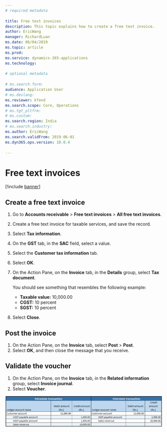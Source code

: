 ```yaml
---
# required metadata

title: Free text invoices
description: This topic explains how to create a free text invoice.
author: EricWang
manager: RichardLuan
ms.date: 06/04/2019
ms.topic: article
ms.prod: 
ms.service: dynamics-365-applications
ms.technology: 

# optional metadata

# ms.search.form: 
audience: Application User
# ms.devlang: 
ms.reviewer: kfend
ms.search.scope: Core, Operations
# ms.tgt_pltfrm: 
# ms.custom: 
ms.search.region: India
# ms.search.industry: 
ms.author: EricWang
ms.search.validFrom: 2019-06-01
ms.dyn365.ops.version: 10.0.4

---
```


# Free text invoices

[!include [banner](../includes/banner.md)]

## Create a free text invoice

1. Go to **Accounts receivable** \> **Free text invoices** \> **All free text invoices**.
2. Create a free text invoice for taxable services, and save the record.
3. Select **Tax information**.
4. On the **GST** tab, in the **SAC** field, select a value.
5. Select the **Customer tax information** tab.
6. Select **OK**.
7. On the Action Pane, on the **Invoice** tab, in the **Details** group, select **Tax document**.

    You should see something that resembles the following example:

    - **Taxable value:** 10,000.00
    - **CGST:** 10 percent
    - **SGST:** 10 percent

8. Select **Close**.

## Post the invoice

1. On the Action Pane, on the **Invoice** tab, select **Post** \> **Post**.
2. Select **OK**, and then close the message that you receive.

## Validate the voucher

1. On the Action Pane, on the **Invoice** tab, in the **Related information** group, select **Invoice journal**.
2. Select **Voucher**.

![Financial entries for both the intrastate and interstate transactions](media/Annotation-2019-05-20-133425.png)
